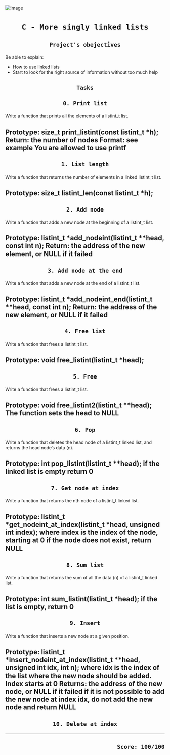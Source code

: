 ![image](https://www.thecrazyprogrammer.com/wp-content/uploads/2015/09/Doubly-Linked-List-in-C-and-C-.gif)
# <p align=center>`C - More singly linked lists`</p>
## <p align=center> `Project's obejectives` </p>
Be able to explain:
- How to use linked lists
- Start to look for the right source of information without too much help

## <p align=center>`Tasks`</p>
## <p align=center>`0. Print list`</p>
Write a function that prints all the elements of a listint_t list.

Prototype: size_t print_listint(const listint_t *h);
Return: the number of nodes
Format: see example
You are allowed to use printf
-------------------------------------------------
## <p align=center>`1. List length`</p>
Write a function that returns the number of elements in a linked listint_t list.

Prototype: size_t listint_len(const listint_t *h);
-------------------------------------------------
## <p align=center>`2. Add node`</p>
Write a function that adds a new node at the beginning of a listint_t list.

Prototype: listint_t *add_nodeint(listint_t **head, const int n);
Return: the address of the new element, or NULL if it failed
-------------------------------------------------
## <p align=center>`3. Add node at the end`</p>
Write a function that adds a new node at the end of a listint_t list.

Prototype: listint_t *add_nodeint_end(listint_t **head, const int n);
Return: the address of the new element, or NULL if it failed
-------------------------------------------------
## <p align=center>`4. Free list`</p>
Write a function that frees a listint_t list.

Prototype: void free_listint(listint_t *head);
-------------------------------------------------
## <p align=center>`5. Free`</p>
Write a function that frees a listint_t list.

Prototype: void free_listint2(listint_t **head);
The function sets the head to NULL
-------------------------------------------------
## <p align=center>`6. Pop`</p>
Write a function that deletes the head node of a listint_t linked list, and returns the head node’s data (n).

Prototype: int pop_listint(listint_t **head);
if the linked list is empty return 0
-------------------------------------------------
## <p align=center>`7. Get node at index`</p>
Write a function that returns the nth node of a listint_t linked list.

Prototype: listint_t *get_nodeint_at_index(listint_t *head, unsigned int index);
where index is the index of the node, starting at 0
if the node does not exist, return NULL
-------------------------------------------------
## <p align=center>`8. Sum list`</p>
Write a function that returns the sum of all the data (n) of a listint_t linked list.

Prototype: int sum_listint(listint_t *head);
if the list is empty, return 0
-------------------------------------------------
## <p align=center>`9. Insert`</p>
Write a function that inserts a new node at a given position.

Prototype: listint_t *insert_nodeint_at_index(listint_t **head, unsigned int idx, int n);
where idx is the index of the list where the new node should be added. Index starts at 0
Returns: the address of the new node, or NULL if it failed
if it is not possible to add the new node at index idx, do not add the new node and return NULL
-------------------------------------------------
## <p align=center>`10. Delete at index`</p>

-------------------------------------------------
## <p align=right>`Score: 100/100`</p>
